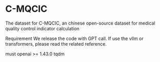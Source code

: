 # C-MQCIC
The dataset for C-MQCIC, an chinese open-source dataset for medical quality control indicator calculation

Requirement
We release the code with GPT call. If use the vllm or transformers, please read the related reference.

must
openai >= 1.43.0
tqdm 

